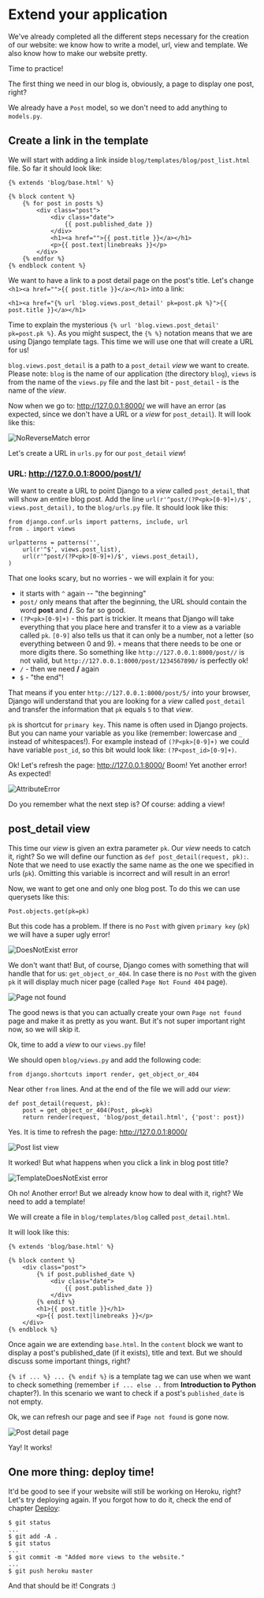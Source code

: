 # Extend your application

We've already completed all the different steps necessary for the creation of our website: we know how to write a model, url, view and template. We also know how to make our website pretty.

Time to practice!

The first thing we need in our blog is, obviously, a page to display one post, right?

We already have a `Post` model, so we don't need to add anything to `models.py`.

## Create a link in the template

We will start with adding a link inside `blog/templates/blog/post_list.html` file. So far it should look like:

    {% extends 'blog/base.html' %}

    {% block content %}
        {% for post in posts %}
            <div class="post">
                <div class="date">
                    {{ post.published_date }}
                </div>
                <h1><a href="">{{ post.title }}</a></h1>
                <p>{{ post.text|linebreaks }}</p>
            </div>
        {% endfor %}
    {% endblock content %}

We want to have a link to a post detail page on the post's title. Let's change `<h1><a href="">{{ post.title }}</a></h1>` into a link:

    <h1><a href="{% url 'blog.views.post_detail' pk=post.pk %}">{{ post.title }}</a></h1>

Time to explain the mysterious `{% url 'blog.views.post_detail' pk=post.pk %}`. As you might suspect, the `{% %}` notation means that we are using Django template tags. This time we will use one that will create a URL for us!

`blog.views.post_detail` is a path to a `post_detail` *view* we want to create. Please note: `blog` is the name of our application (the directory `blog`), `views` is from the name of the `views.py` file and the last bit - `post_detail` - is the name of the *view*.

Now when we go to: http://127.0.0.1:8000/ we will have an error (as expected, since we don't have a URL or a *view* for `post_detail`). It will look like this:

![NoReverseMatch error](images/no_reverse_match2.png)

Let's create a URL in `urls.py` for our `post_detail` *view*!

### URL: http://127.0.0.1:8000/post/1/

We want to create a URL to point Django to a *view* called `post_detail`, that will show an entire blog post. Add the line `url(r'^post/(?P<pk>[0-9]+)/$', views.post_detail),` to the `blog/urls.py` file. It should look like this:

    from django.conf.urls import patterns, include, url
    from . import views

    urlpatterns = patterns('',
        url(r'^$', views.post_list),
        url(r'^post/(?P<pk>[0-9]+)/$', views.post_detail),
    )

That one looks scary, but no worries - we will explain it for you:
- it starts with `^` again -- "the beginning"
- `post/` only means that after the beginning, the URL should contain the word __post__ and __/__. So far so good.
- `(?P<pk>[0-9]+)` - this part is trickier. It means that Django will take everything that you place here and transfer it to a view as a variable called `pk`. `[0-9]` also tells us that it can only be a number, not a letter (so everything between 0 and 9). `+` means that there needs to be one or more digits there. So something like `http://127.0.0.1:8000/post//` is not valid, but `http://127.0.0.1:8000/post/1234567890/` is perfectly ok!
- `/` - then we need __/__ again
- `$` - "the end"!

That means if you enter `http://127.0.0.1:8000/post/5/` into your browser, Django will understand that you are looking for a *view* called `post_detail` and transfer the information that `pk` equals `5` to that *view*.

`pk` is shortcut for `primary key`. This name is often used in Django projects. But you can name your variable as you like (remember: lowercase and `_` instead of whitespaces!). For example instead of `(?P<pk>[0-9]+)` we could have variable `post_id`, so this bit would look like: `(?P<post_id>[0-9]+)`.

Ok! Let's refresh the page: http://127.0.0.1:8000/ Boom! Yet another error! As expected!

![AttributeError](images/attribute_error2.png)

Do you remember what the next step is? Of course: adding a view!

## post_detail view

This time our *view* is given an extra parameter `pk`. Our *view* needs to catch it, right? So we will define our function as `def post_detail(request, pk):`. Note that we need to use exactly the same name as the one we specified in urls (`pk`). Omitting this variable is incorrect and will result in an error!

Now, we want to get one and only one blog post. To do this we can use querysets like this:

    Post.objects.get(pk=pk)

But this code has a problem. If there is no `Post` with given `primary key` (`pk`) we will have a super ugly error!

![DoesNotExist error](images/does_not_exist2.png)

We don't want that! But, of course, Django comes with something that will handle that for us: `get_object_or_404`. In case there is no `Post` with the given `pk` it will display much nicer page (called `Page Not Found 404` page).

![Page not found](images/404_2.png)

The good news is that you can actually create your own `Page not found` page and make it as pretty as you want. But it's not super important right now, so we will skip it.

Ok, time to add a *view* to our `views.py` file!

We should open `blog/views.py` and add the following code:

    from django.shortcuts import render, get_object_or_404

Near other `from` lines. And at the end of the file we will add our *view*:

    def post_detail(request, pk):
        post = get_object_or_404(Post, pk=pk)
        return render(request, 'blog/post_detail.html', {'post': post})

Yes. It is time to refresh the page: http://127.0.0.1:8000/

![Post list view](images/post_list2.png)

It worked! But what happens when you click a link in blog post title?

![TemplateDoesNotExist error](images/template_does_not_exist2.png)

Oh no! Another error! But we already know how to deal with it, right? We need to add a template!

We will create a file in `blog/templates/blog` called `post_detail.html`.

It will look like this:

    {% extends 'blog/base.html' %}

    {% block content %}
        <div class="post">
            {% if post.published_date %}
                <div class="date">
                    {{ post.published_date }}
                </div>
            {% endif %}
            <h1>{{ post.title }}</h1>
            <p>{{ post.text|linebreaks }}</p>
        </div>
    {% endblock %}

Once again we are extending `base.html`. In the `content` block we want to display a post's published_date (if it exists), title and text. But we should discuss some important things, right?

`{% if ... %} ... {% endif %}` is a template tag we can use when we want to check something (remember `if ... else ..` from __Introduction to Python__ chapter?). In this scenario we want to check if a post's `published_date` is not empty.

Ok, we can refresh our page and see if `Page not found` is gone now.

![Post detail page](images/post_detail2.png)

Yay! It works!

## One more thing: deploy time!

It'd be good to see if your website will still be working on Heroku, right? Let's try deploying again. If you forgot how to do it, check the end of chapter [Deploy](../deploy/README.md):

    $ git status
    ...
    $ git add -A .
    $ git status
    ...
    $ git commit -m "Added more views to the website."
    ...
    $ git push heroku master

And that should be it! Congrats :)
